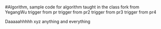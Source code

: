 #Algorithm, sample code for algorithm taught in the class
fork from YegangWu
trigger from pr
trigger from pr2
trigger from pr3
trigger from pr4




Daaaaahhhhh
xyz
anything and everything

